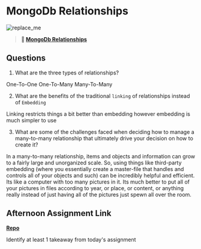 # MongoDb Relationships

![replace_me](https://codeworks.blob.core.windows.net/public/assets/img/illustrations/placeholder.svg)

> **📖 [MongoDb Relationships](https://codeworksacademy.com/fs-student-guide/resources/wk5/02-Relationships)**

## Questions

1. What are the three types of relationships?

One-To-One
One-To-Many
Many-To-Many


2. What are the benefits of the traditional `linking` of relationships instead of `Embedding`

Linking restricts things a bit better than embedding however embedding is much simpler to use


3. What are some of the challenges faced when deciding how to manage a many-to-many relationship that ultimately drive your decision on how to create it?

In a many-to-many relationship, items and objects and information can grow to a fairly large and unorganized scale. So, using things like third-party embedding (where you essentially create a master-file that handles and controls all of your objects and such) can be incredibly helpful and efficient.
Its like a computer with too many pictures in it. Its much better to put all of your pictures in files according to year, or place, or content, or anything really instead of just having all of the pictures just spewn all over the room.


## Afternoon Assignment Link

**[Repo](https://github.com/IsaiahSnyder-Programming/03-01-22-Gregslist-Houses)**

Identify at least 1 takeaway from today's assignment
